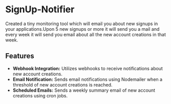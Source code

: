 # SignUp-Notifier

Created a tiny monitoring tool which will email you about new signups in your applications.Upon 5 new signups or more it will send you a mail and every week it will send you email about all the new account creations in that week.

## Features

- **Webhook Integration:** Utilizes webhooks to receive notifications about new account creations.
- **Email Notification:** Sends email notifications using Nodemailer when a threshold of new account creations is reached.
- **Scheduled Emails:** Sends a weekly summary email of new account creations using cron jobs.
